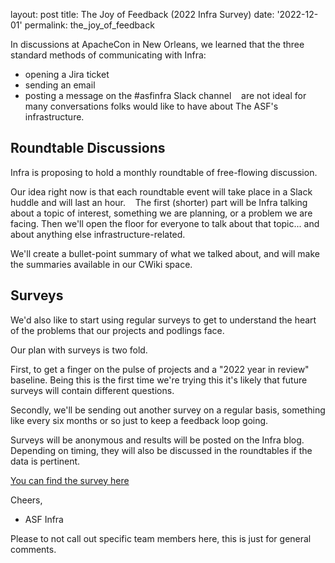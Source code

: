 
layout: post
title: The Joy of Feedback (2022 Infra Survey)
date: '2022-12-01'
permalink: the_joy_of_feedback

In discussions at ApacheCon in New Orleans, we learned that the three standard methods of communicating with Infra: 
* opening a Jira ticket 
* sending an email 
* posting a message on the #asfinfra Slack channel 
 
are not ideal for many conversations folks would like to have about The ASF's infrastructure.


## Roundtable Discussions

Infra is proposing to hold a monthly roundtable of free-flowing discussion.

Our idea right now is that each roundtable event will take place in a Slack huddle and will last an hour. 
 
The first (shorter) part will be Infra talking about a topic of interest, something we are planning, or a problem we are facing.
Then we'll open the floor for everyone to talk about that topic... and about anything else infrastructure-related.

We'll create a bullet-point summary of what we talked about, and will make the summaries available in our CWiki space.

## Surveys

We'd also like to start using regular surveys to get to understand the heart of the problems that our projects and podlings face.

Our plan with surveys is two fold.

First, to get a finger on the pulse of projects and a "2022 year in review" baseline. Being this is the first time we're trying this it's likely that future surveys will contain different questions.

Secondly, we'll be sending out another survey on a regular basis, something like every six months or so just to keep a feedback loop going.

Surveys will be anonymous and results will be posted on the Infra blog. Depending on timing, they will also be discussed in the roundtables if the data is pertinent.

[You can find the survey here](https://infra.apache.org/surveys/survey-1.html)

Cheers,

  - ASF Infra      

Please to not call out specific team members here, this is just for general comments.
